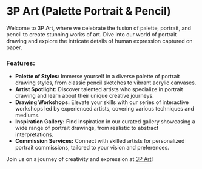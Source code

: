 # 3P Art (Palette Portrait & Pencil)

Welcome to 3P Art, where we celebrate the fusion of palette, portrait, and pencil to create stunning works of art. Dive into our world of portrait drawing and explore the intricate details of human expression captured on paper.

### Features:

- **Palette of Styles:** Immerse yourself in a diverse palette of portrait drawing styles, from classic pencil sketches to vibrant acrylic canvases.
- **Artist Spotlight:** Discover talented artists who specialize in portrait drawing and learn about their unique creative journeys.
- **Drawing Workshops:** Elevate your skills with our series of interactive workshops led by experienced artists, covering various techniques and mediums.
- **Inspiration Gallery:** Find inspiration in our curated gallery showcasing a wide range of portrait drawings, from realistic to abstract interpretations.
- **Commission Services:** Connect with skilled artists for personalized portrait commissions, tailored to your vision and preferences.

Join us on a journey of creativity and expression at [3P Art](www.3part.com)!
